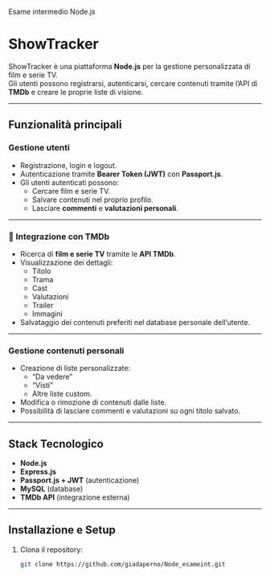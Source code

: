 Esame intermedio Node.js
#  ShowTracker

ShowTracker è una piattaforma **Node.js** per la gestione personalizzata di film e serie TV.  
Gli utenti possono registrarsi, autenticarsi, cercare contenuti tramite l’API di **TMDb** e creare le proprie liste di visione.

---

##  Funzionalità principali

###  Gestione utenti
- Registrazione, login e logout.  
- Autenticazione tramite **Bearer Token (JWT)** con **Passport.js**.  
- Gli utenti autenticati possono:
  - Cercare film e serie TV.  
  - Salvare contenuti nel proprio profilo.  
  - Lasciare **commenti** e **valutazioni personali**.  

---

### 🎥 Integrazione con TMDb
- Ricerca di **film e serie TV** tramite le **API TMDb**.  
- Visualizzazione dei dettagli:
  - Titolo  
  - Trama  
  - Cast  
  - Valutazioni  
  - Trailer  
  - Immagini  
- Salvataggio dei contenuti preferiti nel database personale dell’utente.  

---

###  Gestione contenuti personali
- Creazione di liste personalizzate:
  - “Da vedere”  
  - “Visti”  
  - Altre liste custom.  
- Modifica o rimozione di contenuti dalle liste.  
- Possibilità di lasciare commenti e valutazioni su ogni titolo salvato.  

---

##  Stack Tecnologico

- **Node.js**  
- **Express.js**  
- **Passport.js + JWT** (autenticazione)  
- **MySQL** (database)  
- **TMDb API** (integrazione esterna)  

---

##  Installazione e Setup

1. Clona il repository:
   ```bash
   git clone https://github.com/giadaperno/Node_esameint.git
    ```

